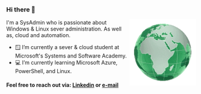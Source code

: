 ### Hi there 👋

<img width="35%" align="right" alt="Github" src="https://github.com/TurboRoomba/TurboRoomba/blob/main/green%20globe.gif" />

I'm a SysAdmin who is passionate about Windows & Linux sever administration. As well as, cloud and automation.

- 🪟 I’m currently a sever & cloud student at Microsoft's Systems and Software Academy.
- 💻 I’m currently learning Microsoft Azure, PowerShell, and Linux.
 
 #### Feel free to reach out via: [Linkedin](https://www.linkedin.com/in/trentdue) or [e-mail](mailto:trentdue@outlook.com)
